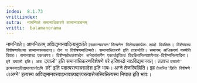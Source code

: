 ```yaml
---
index:  8.1.73
vrittiindex: 
sutra:  नामन्त्रिते समानाधिकरणे सामान्यवचनम्
vritti:  balamanorama 
---
```


नामन्त्रिते। आमन्त्रितम् अविद्यमानवदित्यनुवर्तते।`सामान्यवचन'मित्यनेन विशेष्यसमर्पकः शब्दो विवक्षितः। विशेष्यस्य विशेषणापेक्षया सामान्यरूपत्वात्। तेन च विशेषणमाक्षिप्यते। समानाधिकरणे इति तत्रान्वेति। समानम् अधिकरणं यस्येति विग्रहः। समानशब्द एकत्वपरः। विशेष्यबोधकशब्देन अभेदसंसर्गेण एकार्थवृत्तित्वं विवक्षितमित्याशयेनाह-विशेष्यमित्यादिना। हरे दयालो इति। अत्र `दयालो' इति समानाधिकरणविशेषणे परे हरिशब्दो नाऽविद्यमानवत्। ततश्च `दयालो' इत्यस्याऽविद्यमानवत्त्वेऽपि `हरे' इति पदात्परत्वान्नसादेश इति भावः। अग्ने तेजस्विन्निति। इह ` तेजस्वि'न्निति विशेषणे परे `अग्ने' इत्यस्य अविद्यमानवत्त्वाऽभावात्पदात्परत्वात्तेजस्विन्नित्यस्य निघात इति भावः।

